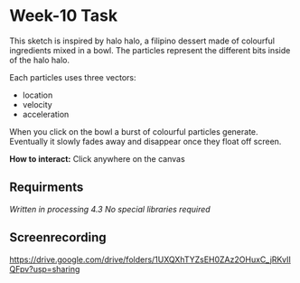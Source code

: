 # Week-10 Task

This sketch is inspired by halo halo, a filipino dessert made of colourful ingredients mixed in a bowl. The particles represent the different bits inside of the halo halo.

Each particles uses three vectors:
- location
- velocity
- acceleration

When you click on the bowl a burst of colourful particles generate. Eventually it slowly fades away and disappear once they float off screen.

**How to interact:**
Click anywhere on the canvas 

## Requirments
*Written in processing 4.3*
*No special libraries required*

## Screenrecording 
https://drive.google.com/drive/folders/1UXQXhTYZsEH0ZAz2OHuxC_jRKvIIQFpv?usp=sharing


